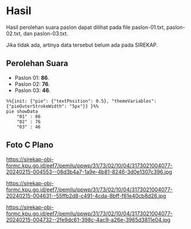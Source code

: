# Hasil

Hasil perolehan suara paslon dapat dilihat pada file paslon-01.txt, paslon-02.txt, dan paslon-03.txt.

Jika tidak ada, artinya data tersebut belum ada pada SIREKAP.

## Perolehan Suara

 * Paslon 01: **86**.
 * Paslon 02: **76**.
 * Paslon 03: **46**.

```mermaid
%%{init: {"pie": {"textPosition": 0.5}, "themeVariables": {"pieOuterStrokeWidth": "5px"}} }%%
pie showData
    "01" : 86
    "02" : 76
    "03" : 46
```
## Foto C Plano

https://sirekap-obj-formc.kpu.go.id/eef7/pemilu/ppwp/31/73/02/10/04/3173021004077-20240215-004553--08d3b4a7-1a9e-4b81-8246-3d0e1307c396.jpg

https://sirekap-obj-formc.kpu.go.id/eef7/pemilu/ppwp/31/73/02/10/04/3173021004077-20240215-004631--55ffb2d8-c491-4cda-8bff-f61e40cb8d26.jpg

https://sirekap-obj-formc.kpu.go.id/eef7/pemilu/ppwp/31/73/02/10/04/3173021004077-20240215-004732--2fe9dc61-398c-4ac9-a26e-3965d3811e04.jpg
